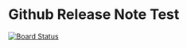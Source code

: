 # Github Release Note Test

[![Board Status](https://dev.azure.com/shontaal/492395f6-dc47-4ca7-9985-65be8c92af57/af8c0e8c-f17a-4ca9-a984-6ccbf990ab46/_apis/work/boardbadge/942b96b9-5cfe-4a42-821b-a9295fe16956?columnOptions=1)](https://dev.azure.com/shontaal/492395f6-dc47-4ca7-9985-65be8c92af57/_boards/board/t/af8c0e8c-f17a-4ca9-a984-6ccbf990ab46/Microsoft.RequirementCategory/)
